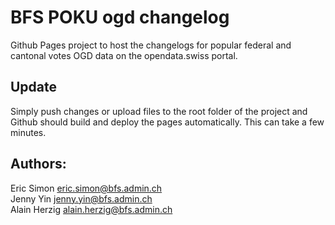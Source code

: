 # BFS POKU ogd changelog

Github Pages project to host the changelogs for popular federal and cantonal votes OGD data on the opendata.swiss portal.

## Update

Simply push changes or upload files to the root folder of the project and Github should build and deploy the pages automatically. This can take a few minutes.

## Authors:

Eric Simon <eric.simon@bfs.admin.ch> \
Jenny Yin <jenny.yin@bfs.admin.ch> \
Alain Herzig <alain.herzig@bfs.admin.ch>
